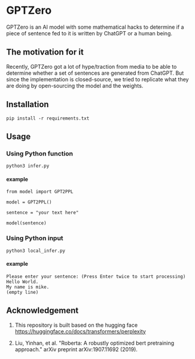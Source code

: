 # GPTZero

GPTZero is an AI model with some mathematical hacks to determine if a piece of sentence fed to it is written by ChatGPT or a human being.

## The motivation for it

Recently, GPTZero got a lot of hype/traction from media to be able to determine whether a set of sentences are generated from ChatGPT. But since the implementation is closed-source, we tried to replicate what they are doing by open-sourcing the model and the weights.

## Installation
```pip install -r requirements.txt```

## Usage
### Using Python function
```python3 infer.py```
#### example
```
from model import GPT2PPL

model = GPT2PPL()

sentence = "your text here"

model(sentence)
```  
### Using Python input
```python3 local_infer.py```
#### example
```
Please enter your sentence: (Press Enter twice to start processing)
Hello World.
My name is mike.
(empty line)
```

## Acknowledgement
1. This repository is built based on the hugging face
https://huggingface.co/docs/transformers/perplexity

2. Liu, Yinhan, et al. "Roberta: A robustly optimized bert pretraining approach." arXiv preprint arXiv:1907.11692 (2019).
